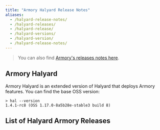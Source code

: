 ```yaml
---
title: "Armory Halyard Release Notes"
aliases:
  - /halyard-release-notes/
  - /halyard-releases/
  - /halyard-release/
  - /halyard-versions/
  - /halyard-version/
  - /halyard-release-notes/
---
```


> You can also find [Armory's releases notes here](https://docs.armory.io/release-notes/).

## Armory Halyard
Armory Halyard is an extended version of Halyard that deploys Armory features. You can find the base OSS version:

```
> hal --version
1.4.1-rc8 (OSS 1.17.0-8a5b28e-stable3 build 8)
```

## List of Halyard Armory Releases
